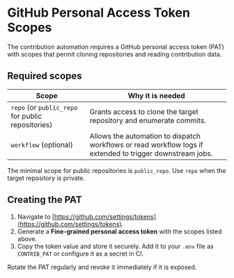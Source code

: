 # GitHub Personal Access Token Scopes

The contribution automation requires a GitHub personal access token (PAT) with scopes that permit cloning repositories and reading contribution data.

## Required scopes
| Scope | Why it is needed |
| --- | --- |
| `repo` (or `public_repo` for public repositories) | Grants access to clone the target repository and enumerate commits. |
| `workflow` (optional) | Allows the automation to dispatch workflows or read workflow logs if extended to trigger downstream jobs. |

The minimal scope for public repositories is `public_repo`. Use `repo` when the target repository is private.

## Creating the PAT
1. Navigate to [https://github.com/settings/tokens](https://github.com/settings/tokens).
2. Generate a **Fine-grained personal access token** with the scopes listed above.
3. Copy the token value and store it securely. Add it to your `.env` file as `CONTRIB_PAT` or configure it as a secret in CI.

Rotate the PAT regularly and revoke it immediately if it is exposed.
